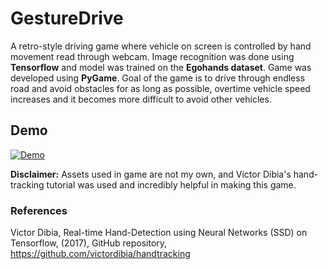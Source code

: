 # GestureDrive
A retro-style driving game where vehicle on screen is controlled by hand movement read through webcam. 
Image recognition was done using **Tensorflow** and model was trained on the **Egohands dataset**. 
Game was developed using **PyGame**. Goal of the game is to drive through endless road and avoid obstacles for as long as possible,
overtime vehicle speed increases and it becomes more difficult to avoid other vehicles. 

## Demo
[![Demo](https://img.youtube.com/vi/1zV-TWYm8pM/0.jpg)](https://www.youtube.com/watch?v=1zV-TWYm8pM&feature=youtu.be)

**Disclaimer:** Assets used in game are not my own, and Victor Dibia's hand-tracking tutorial was used and incredibly helpful in making this game.

### References
Victor Dibia, Real-time Hand-Detection using Neural Networks (SSD) on Tensorflow, (2017), GitHub repository, https://github.com/victordibia/handtracking
